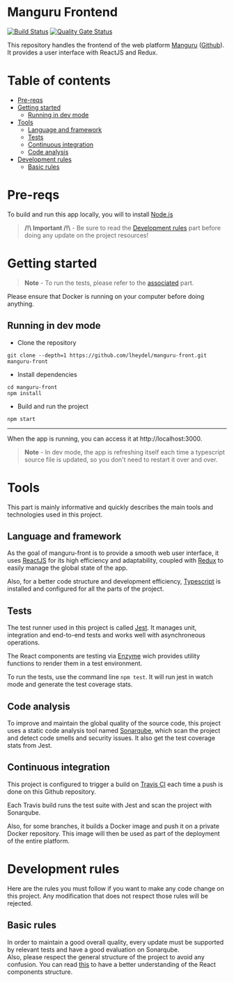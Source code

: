 # Manguru Frontend
[![Build Status](https://travis-ci.org/lheydel/manguru-front.svg?branch=master)](https://travis-ci.org/lheydel/manguru-front) [![Quality Gate Status](https://sonarcloud.io/api/project_badges/measure?project=lheydel_manguru-front&metric=alert_status)](https://sonarcloud.io/dashboard?id=lheydel_manguru-front)

This repository handles the frontend of the web platform [Manguru](TODO) ([Github](https://github.com/lheydel/manguru)).\
It provides a user interface with ReactJS and Redux.

# Table of contents
 - [Pre-reqs](#pre-reqs)
 - [Getting started](#getting-started)
    - [Running in dev mode](##running-in-dev-mode)
- [Tools](#tools)
    - [Language and framework](##language-and-framework)
    - [Tests](##tests)
    - [Continuous integration](##continuous-integration)
    - [Code analysis](##code-analysis)
 - [Development rules](#development-rules)
    - [Basic rules](##basic-rules)

# Pre-reqs
To build and run this app locally, you will to install [Node.js](https://nodejs.org/en/)

> **/!\ Important /!\\** - Be sure to read the [Development rules](#development-rules) part before doing any update on the project resources!

# Getting started
> **Note** - To run the tests, please refer to the [associated](##tests) part.

Please ensure that Docker is running on your computer before doing anything.
 
## Running in dev mode
 - Clone the repository
```
git clone --depth=1 https://github.com/lheydel/manguru-front.git manguru-front
```
 - Install dependencies
```
cd manguru-front
npm install
```
 - Build and run the project
```
npm start
```

---
When the app is running, you can access it at http://localhost:3000.

> **Note** - In dev mode, the app is refreshing itself each time a typescript source file is updated, so you don't need to restart it over and over.

# Tools
This part is mainly informative and quickly describes the main tools and technologies used in this project.

## Language and framework
As the goal of manguru-front is to provide a smooth web user interface, it uses [ReactJS](https://reactjs.org/) for its high efficiency and adaptability, coupled with [Redux](https://redux.js.org/) to easily manage the global state of the app.

Also, for a better code structure and development efficiency, [Typescript](https://www.typescriptlang.org/) is installed and configured for all the parts of the project.

## Tests
The test runner used in this project is called [Jest](https://jestjs.io/). It manages unit, integration and end-to-end tests and works well with asynchroneous operations.

The React components are testing via [Enzyme](https://github.com/FormidableLabs/enzyme-matchers/tree/master/packages/jest-enzyme) wich provides utility functions to render them in a test environment.

To run the tests, use the command line `npm test`. It will run jest in watch mode and generate the test coverage stats.

## Code analysis
To improve and maintain the global quality of the source code, this project uses a static code analysis tool named [Sonarqube](https://www.sonarqube.org/), which scan the project and detect code smells and security issues. It also get the test coverage stats from Jest.

## Continuous integration
This project is configured to trigger a build on [Travis CI](https://travis-ci.org/) each time a push is done on this Github repository. 

Each Travis build runs the test suite with Jest and scan the project with Sonarqube.

Also, for some branches, it builds a Docker image and push it on a private Docker repository. This image will then be used as part of the deployment of the entire platform.

# Development rules
Here are the rules you must follow if you want to make any code change on this project. Any modification that does not respect those rules will be rejected.

## Basic rules
In order to maintain a good overall quality, every update must be supported by relevant tests and have a good evaluation on Sonarqube.\
Also, please respect the general structure of the project to avoid any confusion. You can read [this](https://medium.com/@alexmngn/how-to-better-organize-your-react-applications-2fd3ea1920f1) to have a better understanding of the React components structure.

